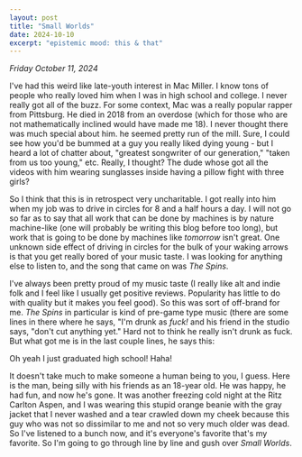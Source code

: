 ```yaml
---
layout: post
title: "Small Worlds"
date: 2024-10-10
excerpt: "epistemic mood: this & that"
---
```

_Friday October 11, 2024_

I've had this weird like late-youth interest in Mac Miller. I know tons of people who really loved him when I was in high school and college. I never really got all of the buzz. For some context,
Mac was a really popular rapper from Pittsburg. He died in 2018 from an overdose (which for those who are not mathematically inclined would have made me 18). I never thought there was much special about him.
he seemed pretty run of the mill. Sure, I could see how you'd be bummed at a guy you really liked dying young - but I heard a lot of chatter about, "greatest songwriter of our generation," "taken from us too young," etc.
Really, I thought? The dude whose got all the videos with him wearing sunglasses inside having a pillow fight with three girls?

So I think that this is in retrospect very uncharitable. I got really into him when my job was to drive in circles for 8 and a half hours a day. I will not go so far as to say that all work that can be done by machines is by 
nature machine-like (one will probably be writing this blog before too long), but work that is going to be done by machines like _tomorrow_ isn't great. One unknown side effect of driving in circles for the bulk of your waking 
arrows is that you get really bored of your music taste. I was looking for anything else to listen to, and the song that came on was _The Spins_. 

I've always been pretty proud of my music taste (I really like alt and indie folk and I feel like I usually get positive reviews. Popularity has little to do with quality but it makes you feel good). So this was sort of off-brand 
for me. _The Spins_ in particular is kind of pre-game type music (there are some lines in there where he says, "I'm drunk as _fuck!_ and his friend in the studio says, "don't cut anything yet." Hard not to think he really isn't drunk
as fuck. But what got me is in the last couple lines, he says this:


Oh yeah I just graduated high school! Haha!


It doesn't take much to make someone a human being to you, I guess. Here is the man, being silly with his friends as an 18-year old. He was happy, he had fun, and now he's gone. It was another freezing cold night at the Ritz Carlton Aspen,
and I was wearing this stupid orange beanie with the gray jacket that I never washed and a tear crawled down my cheek because this guy who was not so dissimilar to me and not so very much older was dead. So I've listened to a bunch now, and it's 
everyone's favorite that's my favorite. So I'm going to go through line by line and gush over _Small Worlds_. 

